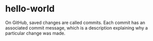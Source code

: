 # hello-world


On GitHub, saved changes are called commits. Each commit has an associated commit message, which is a description explaining why a particular change was made.
